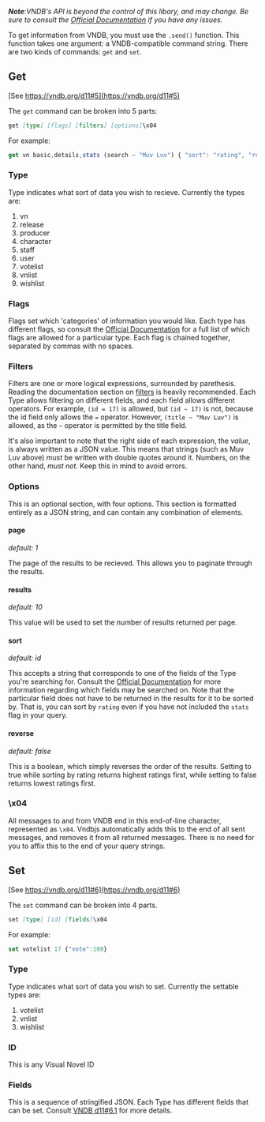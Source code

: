 ***Note***:*VNDB's API is beyond the control of this libary, and may change.  Be sure to consult the [Official Documentation](https://vndb.org/d11) if you have any issues.*

To get information from VNDB, you must use the `.send()` function.  This function takes one argument: a VNDB-compatible command string.  There are two kinds of commands: `get` and `set`.

## Get
[See https://vndb.org/d11#5](https://vndb.org/d11#5)

The `get` command can be broken into 5 parts:

```md
get [type] [flags] [filters] [options]\x04
```

For example:

```js
get vn basic,details,stats (search ~ "Muv Luv") { "sort": "rating", "reverse": true }\x04
```

### Type

Type indicates what sort of data you wish to recieve. Currently the types are:

1. vn
2. release
3. producer
4. character
5. staff
6. user
7. votelist
8. vnlist
9. wishlist

### Flags

Flags set which 'categories' of information you would like.  Each type has different flags, so consult the [Official Documentation](https://vndb.org/d11) for a full list of which flags are allowed for a particular type.  Each flag is chained together, separated by commas with no spaces.

### Filters

Filters are one or more logical expressions, surrounded by parethesis. Reading the documentation section on [filters](https://vndb.org/d11#2) is heavily recommended.  Each Type allows filtering on different fields, and each field allows different operators.  For example, `(id = 17)` is allowed, but `(id ~ 17)` is not, because the id field only allows the `=` operator.  However, `(title ~ "Muv Luv")` is allowed, as the `~` operator is permitted by the title field.

It's also important to note that the right side of each expression, the *value*, is always written as a JSON value.  This means that strings (such as Muv Luv above) *must* be written with double quotes around it.  Numbers, on the other hand, *must not*.  Keep this in mind to avoid errors.

### Options

This is an optional section, with four options.  This section is formatted entirely as a JSON string, and can contain any combination of elements.

#### page
*default: 1*

The page of the results to be recieved.  This allows you to paginate through the results.

#### results
*default: 10*

This value will be used to set the number of results returned per page.

#### sort
*default: id*

This accepts a string that corresponds to one of the fields of the Type you're searching for.  Consult the [Official Documentation](https://vndb.org/d11) for more information regarding which fields may be searched on.  Note that the particular field does not have to be returned in the results for it to be sorted by.  That is, you can sort by `rating` even if you have not included the `stats` flag in your query.

#### reverse
*default: false*

This is a boolean, which simply reverses the order of the results.  Setting to true while sorting by rating returns highest ratings first, while setting to false returns lowest ratings first.

### \x04

All messages to and from VNDB end in this end-of-line character, represented as `\x04`.  Vndbjs automatically adds this to the end of all sent messages, and removes it from all returned messages.  There is no need for you to affix this to the end of your query strings.

## Set
[See https://vndb.org/d11#6](https://vndb.org/d11#6)

The `set` command can be broken into 4 parts.

```md
set [type] [id] [fields]\x04
```

For example:

```js
set votelist 17 {"vote":100}
```
### Type

Type indicates what sort of data you wish to set. Currently the settable types are:

1. votelist
2. vnlist
3. wishlist

### ID

This is any Visual Novel ID

### Fields

This is a sequence of stringified JSON.  Each Type has different fields that can be set.  Consult [VNDB d11#6.1](https://vndb.org/d11#6.1) for more details.
